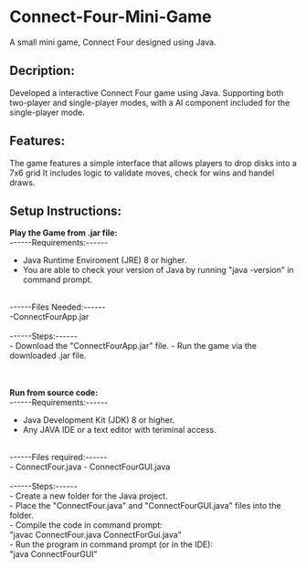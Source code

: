 # Connect-Four-Mini-Game
A small mini game, Connect Four designed using Java.

## Decription:
Developed a interactive Connect Four game using Java. Supporting both two-player and single-player modes, with a AI component included for the single-player mode.

## Features:
The game features a simple interface that allows players to drop disks into a 7x6 grid
It includes logic to validate moves, check for wins and handel draws.

## Setup Instructions:
**Play the Game from .jar file:**
<br>
------Requirements:------
<br>
- Java Runtime Enviroment (JRE) 8 or higher.
- You are able to check your version of Java by running "java -version" in command prompt.
<br>
------Files Needed:------
  <br>
-ConnectFourApp.jar
<br>
<br>
------Steps:------
<br>
- Download the "ConnectFourApp.jar" file.
- Run the game via the downloaded .jar file.
<br>
<br>
<br>

**Run from source code:**
<br>
------Requirements:------
- Java Development Kit (JDK) 8 or higher.
- Any JAVA IDE or a text editor with teriminal access.
<br>
------Files required:------
<br>
- ConnectFour.java
- ConnectFourGUI.java
<br>
<br>
------Steps:------
  <br>
- Create a new folder for the Java project.
  <br>
- Place the "ConnectFour.java" and "ConnectFourGUI.java" files into the folder.
  <br>
- Compile the code in command prompt:
  <br>
  "javac ConnectFour.java ConnectForGui.java"
  <br>
- Run the program in command prompt (or in the IDE):
  <br>
  "java ConnectFourGUI"
